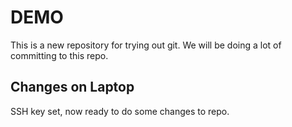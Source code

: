 # DEMO
  This is a new repository for trying out git.
  We will be doing a lot of committing to this repo.

## Changes on Laptop
SSH key set, now ready to do some changes to repo.
